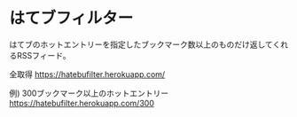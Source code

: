 # はてブフィルター

はてブのホットエントリーを指定したブックマーク数以上のものだけ返してくれるRSSフィード。

全取得
https://hatebufilter.herokuapp.com/

例) 300ブックマーク以上のホットエントリー
https://hatebufilter.herokuapp.com/300

